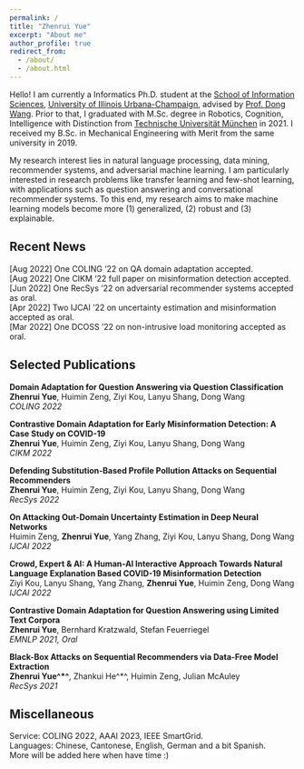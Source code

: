 ```yaml
---
permalink: /
title: "Zhenrui Yue"
excerpt: "About me"
author_profile: true
redirect_from: 
  - /about/
  - /about.html
---
```


Hello! I am currently a Informatics Ph.D. student at the [School of Information Sciences](https://ischool.illinois.edu/), [University of Illinois Urbana-Champaign](https://illinois.edu/), advised by [Prof. Dong Wang](https://www.wangdong.org/). Prior to that, I graduated with M.Sc. degree in Robotics, Cognition, Intelligence with Distinction from [Technische Universität München](https://www.tum.de/) in 2021. I received my B.Sc. in Mechanical Engineering with Merit from the same university in 2019.

My research interest lies in natural language processing, data mining, recommender systems, and adversarial machine learning. I am particularly interested in research problems like transfer learning and few-shot learning, with applications such as question answering and conversational recommender systems. To this end, my research aims to make machine learning models become more (1) generalized, (2) robust and (3) explainable.

Recent News
------
[Aug 2022] One COLING ’22 on QA domain adaptation accepted. \
[Aug 2022] One CIKM ‘22 full paper on misinformation detection accepted. \
[Jun 2022] One RecSys ’22 on adversarial recommender systems accepted as oral. \
[Apr 2022] Two IJCAI ’22 on uncertainty estimation and misinformation accepted as oral. \
[Mar 2022] One DCOSS ’22 on non-intrusive load monitoring accepted as oral.

Selected Publications
------
**Domain Adaptation for Question Answering via Question Classification** \
**Zhenrui Yue**, Huimin Zeng, Ziyi Kou, Lanyu Shang, Dong Wang \
*COLING 2022*

**Contrastive Domain Adaptation for Early Misinformation Detection: A Case Study on COVID-19** \
**Zhenrui Yue**, Huimin Zeng, Ziyi Kou, Lanyu Shang, Dong Wang \
*CIKM 2022*

**Defending Substitution-Based Profile Pollution Attacks on Sequential Recommenders** \
**Zhenrui Yue**, Huimin Zeng, Ziyi Kou, Lanyu Shang, Dong Wang \
*RecSys 2022*

**On Attacking Out-Domain Uncertainty Estimation in Deep Neural Networks** \
Huimin Zeng, **Zhenrui Yue**, Yang Zhang, Ziyi Kou, Lanyu Shang, Dong Wang \
*IJCAI 2022*

**Crowd, Expert & AI: A Human-AI Interactive Approach Towards Natural Language Explanation Based COVID-19 Misinformation Detection** \
Ziyi Kou, Lanyu Shang, Yang Zhang, **Zhenrui Yue**, Huimin Zeng, Dong Wang \
*IJCAI 2022*

**Contrastive Domain Adaptation for Question Answering using Limited Text Corpora** \
**Zhenrui Yue**, Bernhard Kratzwald, Stefan Feuerriegel \
*EMNLP 2021, Oral*

**Black-Box Attacks on Sequential Recommenders via Data-Free Model Extraction** \
**Zhenrui Yue^\*^**, Zhankui He^\*^, Huimin Zeng, Julian McAuley \
*RecSys 2021*

Miscellaneous
------
Service: COLING 2022, AAAI 2023, IEEE SmartGrid. \
Languages: Chinese, Cantonese, English, German and a bit Spanish. \
More will be added here when have time :)
